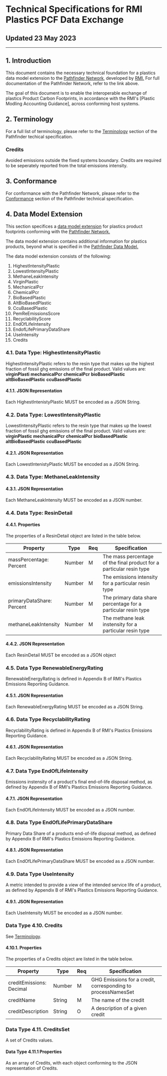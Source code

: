 # Technical Specifications for RMI Plastics PCF Data Exchange
## Updated 23 May 2023

-------------------------
## 1. Introduction
This document contains the necessary technical foundation for a plastics data model extension to the [Pathfinder Network,](https://wbcsd.github.io/data-exchange-protocol/v2/#pathfinder-network) developed by [RMI.](https://rmi.org/) For full documentation of the Pathfinder Network, refer to the link above.

The goal of this document is to enable the interoperable exchange of plastics Product Carbon Footprints, in accordance with the RMI's [Plastic Modling Accounting Guidance], across conforming host systems.

## 2. Terminology
For a full list of terminology, please refer to the [Terminology](https://wbcsd.github.io/data-exchange-protocol/v2/#terminology) section of the Pathfinder techical specification.

### Credits
  Avoided emissions outside the fixed systems boundary. Credits are required to be seperately reported from the total emissions intensity.
  
## 3. Conformance
For conformance with the Pathfinder Network, please refer to the [Conformance](https://wbcsd.github.io/data-exchange-protocol/v2/#conformance) section of the Pathfinder technical specification.

## 4. Data Model Extension
This section specifices a [data model extension](https://wbcsd.github.io/data-exchange-protocol/v2/#dt-datamodelextension) for plastics product footprints conforming with the [Pathfinder Network.](https://wbcsd.github.io/data-exchange-protocol/v2/#pathfinder-network)

The data model extension contains additional information for plastics products, beyond what is specified in the [Pathfinder Data Model.](https://wbcsd.github.io/data-exchange-protocol/v2/#data-model)

The data model extension consists of the following:
1. HighestIntensityPlastic
2. LowestIntensityPlastic
3. MethaneLeakIntensity
4. VirginPlastic
5. MechanicalPcr
6. ChemicalPcr
7. BioBasedPlastic
8. AltBioBasedPlastic
9. CcuBasedPlastic
10. PemReEmissionsScore
11. RecyclabilityScore
12. EndOfLifeIntensity
13. EndofLifePrimaryDataShare
14. UseIntensity
15. Credits

### 4.1. Data Type: HighestIntensityPlastic
HighestIntensityPlastic refers to the resin type that makes up the highest fraction of fossil ghg emissions of the final product.
Valid values are:
**virginPlasti**
**mechanicalPcr**
**chemicalPcr**
**bioBasedPlastic**
**altBioBasedPlastic**
**ccuBasedPlastic**

#### 4.1.1. JSON Representation
Each HighestIntenistyPlastic MUST be encoded as a JSON String.

### 4.2. Data Type: LowestIntensityPlastic
LowestIntensityPlastic refers to the resin type that makes up the lowest fraction of fossil ghg emissions of the final product.
Valid values are:
**virginPlastic**
**mechanicalPcr**
**chemicalPcr**
**bioBasedPlastic**
**altBioBasedPlastic**
**ccuBasedPlastic**

#### 4.2.1. JSON Representation
Each LowestIntenistyPlastic MUST be encoded as a JSON String.

### 4.3. Data Type: MethaneLeakIntensity

#### 4.3.1. JSON Representation
Each MethaneLeakIntensity MUST be encoded as a JSON number.

### 4.4. Data Type: ResinDetail

#### 4.4.1. Properties
The properties of a ResinDetail object are listed in the table below.

| **Property**                        | **Type** | **Req** | **Specification**                                                     |
|-------------------------------------|----------|---------|-----------------------------------------------------------------------|
| massPercentage:<br>Percent          | Number   | M       | The mass percentage of the final product for a particular resin type  |
| emissionsIntensity                  | Number   | M       | The emissions intensity for a particular resin type                   |
| primaryDataShare:<br>Percent        | Number   | M       | The primary data share percentage for a particular resin type         |
| methaneLeakIntensity                | Number   | M       | The methane leak instensity for a particular resin type               |

#### 4.4.2. JSON Representation
Each ResinDetail MUST be encoded as a JSON object

### 4.5. Data Type RenewableEnergyRating
RenewableEnergyRating is defined in Appendix B of RMI's Plastics Emissions Reporting Guidance.

#### 4.5.1. JSON Representation
Each RenewableEnergyRating MUST be encoded as a JSON String.

### 4.6. Data Type RecyclabilityRating
RecyclabilityRating is defined in Appendix B of RMI's Plastics Emissions Reporting Guidance.

#### 4.6.1. JSON Representation
Each RecyclabilityRating MUST be encoded as a JSON String.

### 4.7. Data Type EndOfLifeIntensity
Emissions instensity of a product's final end-of-life disposal method, as defined by Appendix B of RMI's Plastics Emissions Reporting Guidance.

#### 4.7.1. JSON Representation
Each EndOfLifeIntensity MUST be encoded as a JSON number.

### 4.8. Data Type EndOfLifePrimaryDataShare
Primary Data Share of a products end-of-life disposal method, as defined by Appendix B of RMI's Plastics Emissions Reporting Guidance.

#### 4.8.1. JSON Representation
Each EndOfLifePrimaryDataShare MUST be encoded as a JSON number.

### 4.9. Data Type UseIntensity
A metric intended to provide a view of the intended service life of a product, as defined by Appendix B of RMI's Plastics Emissions Reporting Guidance.

#### 4.9.1. JSON Representation
Each UseIntensity MUST be encoded as a JSON number.

### Data Type 4.10. Credits
See [Terminology](https://github.com/RMI/plastics-guidance/blob/main/technical_specification.md#credits).

#### 4.10.1. Properties
The properties of a Credits object are listed in the table below.

| **Property**                | **Type** | **Req** | **Specification**                                                |
|-----------------------------|----------|---------|------------------------------------------------------------------|
| creditEmissions:<br>Decimal | Number   | M       | GHG Emissions for a credit, <br>corresponding to processNamesSet |
| creditName                  | String   | M       | The name of the credit                                           |
| creditDescription           | String   | O       | A description of a given credit                                  |

### Data Type 4.11. CreditsSet
A set of Credits values.

#### Data Type 4.11.1 Properties
As an array of Credits, with each object conforming to the JSON representation of Credits.
